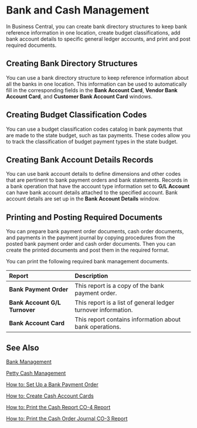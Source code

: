 # Bank and Cash Management

In Business Central, you can create bank directory structures to keep bank reference information in one location, create budget classifications, add bank account details to specific general ledger accounts, and print and post required documents.



## Creating Bank Directory Structures

 

You can use a bank directory structure to keep reference information about all the banks in one location. This information can be used to automatically fill in the corresponding fields in the **Bank Account Card**, **Vendor Bank Account Card**, and **Customer Bank Account Card** windows.

 

## Creating Budget Classification Codes

 

You can use a budget classification codes catalog in bank payments that are made to the state budget, such as tax payments. These codes allow you to track the classification of budget payment types in the state budget.

 

## Creating Bank Account Details Records

 

You can use bank account details to define dimensions and other codes that are pertinent to bank payment orders and bank statements. Records in a bank operation that have the account type information set to **G/L Account** can have bank account details attached to the specified account. Bank account details are set up in the **Bank Account Details** window.

 

## Printing and Posting Required Documents

 

You can prepare bank payment order documents, cash order documents, and payments in the payment journal by copying procedures from the posted bank payment order and cash order documents. Then you can create the printed documents and post them in the required format.

 

You can print the following required bank management documents.

 

| Report                        | Description                                                  |
| :---------------------------- | :----------------------------------------------------------- |
| **Bank Payment Order**        | This report is a copy of the bank payment order.             |
| **Bank Account G/L Turnover** | This report is a list of general ledger turnover information. |
| **Bank Account Card**         | This report contains information about bank operations.      |

 

## See Also

[Bank Management](https://github.com/DianaMalina/dynamics365smb-docs/blob/Pre-RussiaLF_EN/business-central/LocalFunctionality/RussiaLF_EN/Bank-Management.md)

[Petty Cash Management](https://github.com/DianaMalina/dynamics365smb-docs/blob/Pre-RussiaLF_EN/business-central/LocalFunctionality/RussiaLF_EN/Petty-Cash-Management.md)

[How to: Set Up a Bank Payment Order](https://github.com/DianaMalina/dynamics365smb-docs/blob/Pre-RussiaLF_EN/business-central/LocalFunctionality/RussiaLF_EN/How-to-Set-Up-a-Bank-Payment-Order.md)

[How to: Create Cash Account Cards](https://github.com/DianaMalina/dynamics365smb-docs/blob/Pre-RussiaLF_EN/business-central/LocalFunctionality/RussiaLF_EN/How-to-Create-Cash-Account-Cards.md)

[How to: Print the Cash Report CO-4 Report](https://github.com/DianaMalina/dynamics365smb-docs/blob/Pre-RussiaLF_EN/business-central/LocalFunctionality/RussiaLF_EN/How-to-Print-the-Cash-Report-CO-4-Report.md)

[How to: Print the Cash Order Journal CO-3 Report](https://github.com/DianaMalina/dynamics365smb-docs/blob/Pre-RussiaLF_EN/business-central/LocalFunctionality/RussiaLF_EN/How-to-Print-the-Cash-Order-Journal-CO-3-Report.md)
